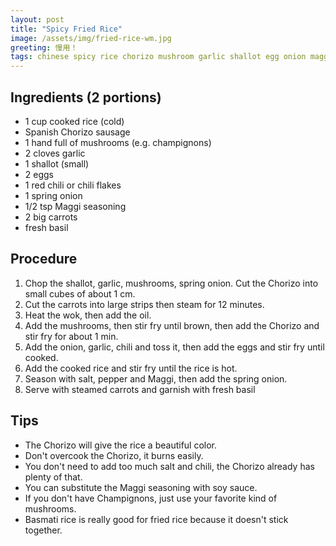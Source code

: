 ```yaml
---
layout: post
title: "Spicy Fried Rice"
image: /assets/img/fried-rice-wm.jpg
greeting: 慢用！
tags: chinese spicy rice chorizo mushroom garlic shallot egg onion maggi carrot
---
```


## Ingredients (2 portions)
 - 1 cup cooked rice (cold)
 - Spanish Chorizo sausage
 - 1 hand full of mushrooms (e.g. champignons)
 - 2 cloves garlic
 - 1 shallot (small)
 - 2 eggs
 - 1 red chili or chili flakes
 - 1 spring onion
 - 1/2 tsp Maggi seasoning
 - 2 big carrots
 - fresh basil
 
## Procedure

1. Chop the shallot, garlic, mushrooms, spring onion. Cut the Chorizo into small cubes of about 1 cm.
1. Cut the carrots into large strips then steam for 12 minutes.
1. Heat the wok, then add the oil.
1. Add the mushrooms, then stir fry until brown, then add the Chorizo and stir fry for about 1 min.
1. Add the onion, garlic, chili and toss it, then add the eggs and stir fry until cooked.
1. Add the cooked rice and stir fry until the rice is hot.
1. Season with salt, pepper and Maggi, then add the spring onion.
1. Serve with steamed carrots and garnish with fresh basil

## Tips

 - The Chorizo will give the rice a beautiful color.
 - Don't overcook the Chorizo, it burns easily.
 - You don't need to add too much salt and chili, the Chorizo already has plenty of that.
 - You can substitute the Maggi seasoning with soy sauce.
 - If you don't have Champignons, just use your favorite kind of mushrooms.
 - Basmati rice is really good for fried rice because it doesn't stick together.

